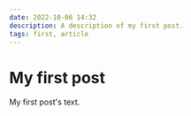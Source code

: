 ```yaml
---
date: 2022-10-06 14:32
description: A description of my first post.
tags: first, article
---
```

# My first post

My first post's text.